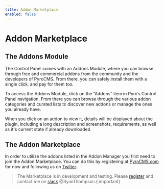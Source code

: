 ```yaml
---
title: Addon Marketplace
enabled: false
---
```


# Addon Marketplace

<div class="documentation__toc"></div>

## The Addons Module

The Control Panel comes with an Addons Module, where you can browse through free and commercial addons from the community and the developers of PyroCMS. From there, you can safely install them with a single click, and pay for them too.

To access the Addons Module, click on the “Addons” item in Pyro’s Control Panel navigation. From there you can browse through the various addon categories and curated lists to discover new addons or manage the ones you already have.

When you click on an addon to view it, details will be displayed about the plugin, including a long description and screenshots, requirements, as well as it's current state if already downloaded.

## The Addon Marketplace

In order to utilize the addons listed in the Addon Manager you first need to join the Addon Marketplace. You can do this by registering at [PyroCMS.com](https://pyrocms.com) for now and following us on [Twitter](https://twitter.com/PyroCMS)<!-- and obtaining your Marketplace ID from the [marketplace](https://pyrocms.com/account/marketplace) section of your account-->. 

> The Marketplace is in development and testing. Please [register](https://pyrocms.com/register) and contact me on [slack](https://pyrocms.com/slack) @RyanThompson.{.important}
